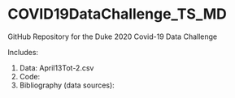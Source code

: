 # COVID19DataChallenge_TS_MD
GitHub Repository for the Duke 2020 Covid-19 Data Challenge

Includes:
1) Data: April13Tot-2.csv
2) Code: 
3) Bibliography (data sources): 
